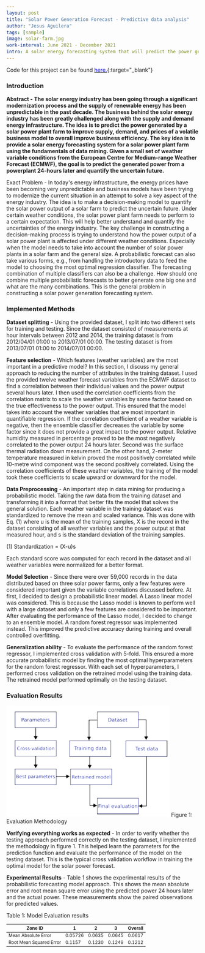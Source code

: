 ```yaml
---
layout: post
title: "Solar Power Generation Forecast - Predictive data analysis"
author: "Jesus Aguilera"
tags: [sample]
image: solar-farm.jpg
work-interval: June 2021 - December 2021
intro: A solar energy forecasting system that will predict the power generated by a collection of solar power plant.
---
```


<style scoped>
table {
  font-size: 0.825em;
}
</style>

<!-- A solar energy forecasting system that will predict the power generated by a collection of solar power plant
farms to improve the supply, demand, and prices of a volatile business model. Using a small set of weather
variables, the forecasting system is able to quantify the uncertain future. -->

Code for this project can be found [<span style="color:blue">here.</span>](https://github.com/jeaguil/svfa){:target="_blank"}

### Introduction

__Abstract - The solar energy industry has been going through a significant modernization process and the supply of renewable energy has been unpredictable in the past decade. The business behind the solar energy industry has been greatly challenged along with the supply and demand energy infrastructure. The idea is to predict the power generated by a solar power plant farm to improve supply, demand, and prices of a volatile business model to overall improve business efficiency.
The key idea is to provide a solar energy forecasting system for a solar power plant farm using the fundamentals of data mining. Given a small set of weather variable conditions from the European Centre for Medium-range Weather Forecast (ECMWF), the goal is to predict the generated power from a powerplant 24-hours later and quantify the uncertain future.__

Exact Problem - In today's energy infrastructure, the energy prices have been becoming very unpredictable  and business models have been trying to modernize the current situation in an attempt to solve a key aspect of the energy industry. The idea is to make a decision-making model to quantify the solar power output of a solar farm to predict the uncertain future. Under certain weather conditions, the solar power plant farm needs to perform to a certain expectation. This will help better understand and quantify the uncertainties of the energy industry.
The key challenge in constructing a decision-making process is trying to understand how the power output of a solar power plant is affected under different weather conditions. Especially when the model needs to take into account the number of solar power plants in a solar farm and the general size. A probabilistic forecast can also take various forms, e.g., from handling the introductory data to feed the model to choosing the most optimal regression classifier. The forecasting combination of multiple classifiers can also be a challenge. How should one combine multiple probabilistic forecasts to better generate one big one and what are the many combinations. This is the general problem in constructing a solar power generation forecasting system.

### Implemented Methods

__Dataset splitting__ - Using the provided dataset, I split into two different sets for training and testing. Since the dataset consisted of measurements at hour intervals between 2012 and 2014, the training dataset is from 2012/04/01 01:00 to 2013/07/01 00:00. The testing dataset is from 2013/07/01 01:00 to 2014/07/01 00:00.

__Feature selection__ - Which features (weather variables) are the most important in a predictive model? In this section, I discuss my general approach to reducing the number of attributes in the training dataset. I used the provided twelve weather forecast variables from the ECMWF dataset to find a correlation between their individual values and the power output several hours later. I then used the correlation coefficients from the correlation matrix to scale the weather variables by some factor based on the true effectiveness to the power output. This ensured that the model takes into account the weather variables that are most important in quantifiable regression. If the correlation coefficient of a weather variable is negative, then the ensemble classifier decreases the variable by some factor since it does not provide a great impact to the power output. Relative humidity measured in percentage proved to be the most negatively correlated to the power output 24 hours later. Second was the surface thermal radiation down measurement. On the other hand, 2-meter temperature measured in kelvin proved the most positively correlated while 10-metre wind component was the second positively correlated. Using the correlation coefficients of these weather variables, the training of the model took these coefficients to scale upward or downward for the model.

__Data Preprocessing__ - An important step in data mining for producing a probabilistic model. Taking the raw data from the training dataset and transforming it into a format that better fits the model that solves the general solution. Each weather variable in the training dataset was standardized to remove the mean and scaled variance. This was done with Eq. (1) where u is the mean of the training samples, X is the record in the dataset consisting of all weather variables and the power output at that measured hour, and s is the standard deviation of the training samples.

(1)     Standardization = (X-u)s

Each standard score was computed for each record in the dataset and all weather variables were normalized for a better format.

__Model Selection__ - Since there were over 59,000 records in the data distributed based on three solar power farms, only a few features were considered important given the variable correlations discussed before. At first, I decided to design a probabilistic linear model. A Lasso linear model was considered. This is because the Lasso model is known to perform well with a large dataset and only a few features are considered to be important. After evaluating the performance of the Lasso model, I decided to change to an ensemble model. A random forest regressor was implemented instead. This improved the predictive accuracy during training and overall controlled overfitting.

__Generalization ability__ - To evaluate the performance of the random forest regressor, I implemented cross validation with 5-fold. This ensured a more accurate probabilistic model by finding the most optimal hyperparameters for the random forest regressor. With each set of hyperparameters, I performed cross validation on the retrained model using the training data. The retrained model performed optimally on the testing dataset.

### Evaluation Results

![Evaluation Methodology](assets/img/evaluation-methodology.png)
Figure 1: Evaluation Methodology

__Verifying everything works as expected__ - In order to verify whether the testing approach performed correctly on the testing dataset, I implemented the methodology in figure 1. This helped learn the parameters for the prediction function and evaluate the performance of the model on the testing dataset. This is the typical cross validation workflow in training the optimal model for the solar power forecast.

__Experimental Results__ - Table 1 shows the experimental results of the probabilistic forecasting model approach. This shows the mean absolute error and root mean square error using the predicted power 24 hours later and the actual power. These measurements show the paired observations for predicted values.

Table 1: Model Evaluation results

Zone ID | 1 | 2 | 3 | Overall
--- | --- | --- | --- | ---
Mean Absolute Error | 0.05726 | 0.0635 | 0.0645 | 0.0617
Root Mean Squared Error | 0.1157 | 0.1230 | 0.1249 | 0.1212
